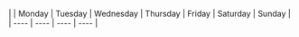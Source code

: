 | | Monday | Tuesday | Wednesday | Thursday | Friday | Saturday | Sunday |
| ---- | ---- | ---- | ---- | 